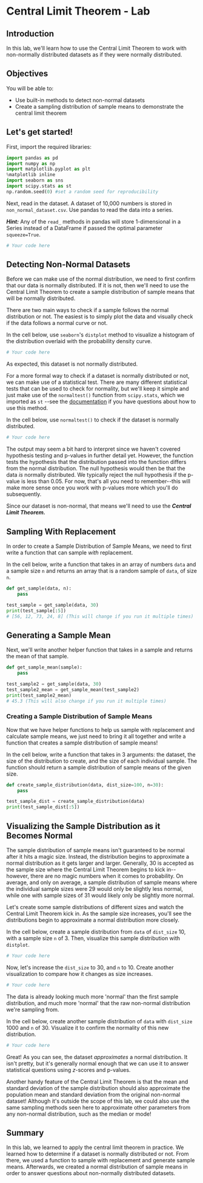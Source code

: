 # Central Limit Theorem - Lab

## Introduction

In this lab, we'll learn how to use the Central Limit Theorem to work with non-normally distributed datasets as if they were normally distributed.  

## Objectives

You will be able to:

* Use built-in methods to detect non-normal datasets
* Create a sampling distribution of sample means to demonstrate the central limit theorem

## Let's get started!

First, import the required libraries:


```python
import pandas as pd
import numpy as np
import matplotlib.pyplot as plt
%matplotlib inline
import seaborn as sns
import scipy.stats as st
np.random.seed(0) #set a random seed for reproducibility
```

Next, read in the dataset.  A dataset of 10,000 numbers is stored in `non_normal_dataset.csv`. Use pandas to read the data into a series.

**_Hint:_** Any of the `read_` methods in pandas will store 1-dimensional in a Series instead of a DataFrame if passed the optimal parameter `squeeze=True`.


```python
# Your code here
```

## Detecting Non-Normal Datasets

Before we can make use of the normal distribution, we need to first confirm that our data is normally distributed.  If it is not, then we'll need to use the Central Limit Theorem to create a sample distribution of sample means that will be normally distributed.  

There are two main ways to check if a sample follows the normal distribution or not.  The easiest is to simply plot the data and visually check if the data follows a normal curve or not.  

In the cell below, use `seaborn`'s `distplot` method to visualize a histogram of the distribution overlaid with the probability density curve.  


```python
# Your code here
```

As expected, this dataset is not normally distributed.  

For a more formal way to check if a dataset is normally distributed or not, we can make use of a statistical test.  There are many different statistical tests that can be used to check for normality, but we'll keep it simple and just make use of the `normaltest()` function from `scipy.stats`, which we imported as `st` --see the [documentation](https://docs.scipy.org/doc/scipy/reference/generated/scipy.stats.normaltest.html) if you have questions about how to use this method. 

In the cell below, use `normaltest()` to check if the dataset is normally distributed.  


```python
# Your code here
```

The output may seem a bit hard to interpret since we haven't covered hypothesis testing and p-values in further detail yet.  However, the function tests the hypothesis that the distribution passed into the function differs from the normal distribution. The null hypothesis would then be that the data *is* normally distributed. We typically reject the null hypothesis if the p-value is less than 0.05. For now, that's all you need to remember--this will make more sense once you work with p-values more which you'll do subsequently.  

Since our dataset is non-normal, that means we'll need to use the **_Central Limit Theorem._**

## Sampling With Replacement

In order to create a Sample Distribution of Sample Means, we need to first write a function that can sample *with* replacement.  

In the cell below, write a function that takes in an array of numbers `data` and a sample size `n` and returns an array that is a random sample of `data`, of size `n`.


```python
def get_sample(data, n):
    pass

test_sample = get_sample(data, 30)
print(test_sample[:5]) 
# [56, 12, 73, 24, 8] (This will change if you run it multiple times)
```

## Generating a Sample Mean

Next, we'll write another helper function that takes in a sample and returns the mean of that sample.  


```python
def get_sample_mean(sample):
    pass

test_sample2 = get_sample(data, 30)
test_sample2_mean = get_sample_mean(test_sample2)
print(test_sample2_mean) 
# 45.3 (This will also change if you run it multiple times)
```

### Creating a Sample Distribution of Sample Means

Now that we have helper functions to help us sample with replacement and calculate sample means, we just need to bring it all together and write a function that creates a sample distribution of sample means!

In the cell below, write a function that takes in 3 arguments: the dataset, the size of the distribution to create, and the size of each individual sample. The function should return a sample distribution of sample means of the given size.  


```python
def create_sample_distribution(data, dist_size=100, n=30):
    pass

test_sample_dist = create_sample_distribution(data)
print(test_sample_dist[:5]) 
```

## Visualizing the Sample Distribution as it Becomes Normal

The sample distribution of sample means isn't guaranteed to be normal after it hits a magic size.  Instead, the distribution begins to approximate a normal distribution as it gets larger and larger.  Generally, 30 is accepted as the sample size where the Central Limit Theorem begins to kick in--however, there are no magic numbers when it comes to probability. On average, and only on average, a sample distribution of sample means where the individual sample sizes were 29 would only be slightly less normal, while one with sample sizes of 31 would likely only be slightly more normal.  

Let's create some sample distributions of different sizes and watch the Central Limit Theorem kick in. As the sample size increases, you'll see the distributions begin to approximate a normal distribution more closely.  

In the cell below, create a sample distribution from `data` of `dist_size` 10, with a sample size `n` of 3. Then, visualize this sample distribution with `distplot`.


```python
# Your code here
```

Now, let's increase the `dist_size` to 30, and `n` to 10.  Create another visualization to compare how it changes as size increases.  


```python
# Your code here
```

The data is already looking much more 'normal' than the first sample distribution, and much more 'normal' that the raw non-normal distribution we're sampling from. 

In the cell below, create another sample distribution of `data` with `dist_size` 1000 and `n` of 30.  Visualize it to confirm the normality of this new distribution. 


```python
# Your code here
```

Great! As you can see, the dataset _approximates_ a normal distribution. It isn't pretty, but it's generally normal enough that we can use it to answer statistical questions using $z$-scores and p-values.  

Another handy feature of the Central Limit Theorem is that the mean and standard deviation of the sample distribution should also approximate the population mean and standard deviation from the original non-normal dataset!  Although it's outside the scope of this lab, we could also use the same sampling methods seen here to approximate other parameters from any non-normal distribution, such as the median or mode!

## Summary

In this lab, we learned to apply the central limit theorem in practice. We learned how to determine if a dataset is normally distributed or not. From there, we used a function to sample with replacement and generate sample means. Afterwards, we created a normal distribution of sample means in order to answer questions about non-normally distributed datasets.  
